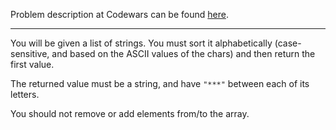 Problem description at Codewars can be found
[here](https://www.codewars.com/kata/57cfdf34902f6ba3d300001e/train/python).

-------------

You will be given a list of strings. You must sort it alphabetically (case-sensitive, and based on
the ASCII values of the chars) and then return the first value.

The returned value must be a string, and have `"***"` between each of its letters.

You should not remove or add elements from/to the array.
